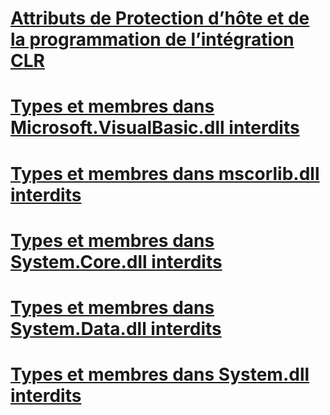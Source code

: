 # [Attributs de Protection d’hôte et de la programmation de l’intégration CLR](host-protection-attributes-and-clr-integration-programming.md)
# [Types et membres dans Microsoft.VisualBasic.dll interdits](disallowed-types-and-members-in-microsoft-visualbasic-dll.md)
# [Types et membres dans mscorlib.dll interdits](disallowed-types-and-members-in-mscorlib-dll.md)
# [Types et membres dans System.Core.dll interdits](disallowed-types-and-members-in-system-core-dll.md)
# [Types et membres dans System.Data.dll interdits](disallowed-types-and-members-in-system-data-dll.md)
# [Types et membres dans System.dll interdits](disallowed-types-and-members-in-system-dll.md)

